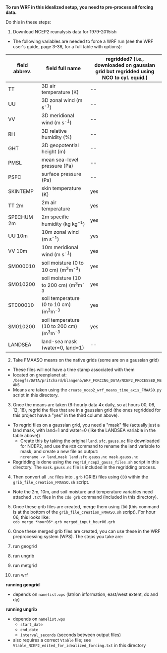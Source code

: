 **To run WRF in this idealized setup, you need to pre-process all forcing data.**

Do this in these steps:

1. Download NCEP2 reanalysis data for 1979-2015ish
  * The following variables are needed to force a WRF run (see the WRF user's guide, page 3-36, for a full table with options):

| field abbrev. | field full name | regridded? (i.e., downloaded on gaussian grid but regridded using NCO to cyl. equid.)
|-------|-------|-------|
|  TT |  3D air temperature (K) | -- |
| UU   | 3D zonal wind (m s<sup>-1</sup>)  | -- |
| VV   | 3D meridional wind (m s<sup>-1</sup>)  | -- |
| RH   | 3D relative humidity (%) | -- |
| GHT   |  3D geopotential height (m) | -- |
| PMSL   | mean sea-level pressure (Pa)  | -- |
| PSFC   | surface pressure (Pa)  | -- |
| SKINTEMP   |  skin temperature (K) | yes |
| TT 2m   | 2m air temperature | yes |
| SPECHUM 2m   | 2m specific humidity (kg kg<sup>-1</sup>)  | yes |
|  UU 10m  | 10m zonal wind (m s<sup>-1</sup>) | yes |
| VV 10m   | 10m meridional wind (m s<sup>-1</sup>)  | yes |
| SM000010   | soil moisture (0 to 10 cm) (m<sup>3</sup>m<sup>-3</sup>)  | yes |
| SM010200   | soil moisture (10 to 200 cm) (m<sup>3</sup>m<sup>-3</sup>  | yes |
| ST000010   | soil temperature (0 to 10 cm) (m<sup>3</sup>m<sup>-3</sup>  | yes |
| SM010200   |  soil temperature (10 to 200 cm) (m<sup>3</sup>m<sup>-3</sup> | yes |
| LANDSEA   | land-sea mask (water=0, land=1)  | --  |

2. Take FMAASO means on the native grids (some are on a gaussian grid)
  * These files will not have a time stamp associated with them
  * located on greenplanet at:  ```/beegfs/DATA/pritchard/blangenb/WRF_FORCING_DATA/NCEP2_PROCESSED_MEANS```
  * Means are taken using the ```create_ncep2_wrf_means_time_axis_FMAASO.py``` script in this directory.

3. Once the means are taken (6-hourly data 4x daily, so at hours 00, 06, 12, 18), regrid the files that are in a gaussian grid (the ones regridded for this project have a "yes" in the third column above).
  * To regrid files on a gaussian grid, you need a "mask" file (actually just a land mask, with land=1 and water=0 (like the LANDSEA variable in the table above))
    - Create this by taking the original ```land.sfc.gauss.nc``` file downloaded for NCEP2, and use the ```NCO``` command to rename the land variable to mask, and create a new file as output:  
```ncrename -v land,mask land.sfc.gauss.nc mask.gauss.nc```
  * Regridding is done using the ```regrid_ncep2_gauss_files.sh``` script in this directory.  The ```mask.gauss.nc``` file is included in the regridding process.

4. Then convert all ```.nc``` files into ```.grb``` (GRIB) files using ```CDO``` within the ```grib_file_creation_FMAASO.sh``` script.
  * Note the 2m, 10m, and soil moisture and temperature variables need attached ```.txt``` files in the ```cdo grb``` command (included in this directory).

5. Once these grib files are created, merge them using ```CDO``` (this command is at the bottom of the ```grib_file_creation_FMAASO.sh``` script).  For hour 06, this looks like:  
```cdo merge *hour06*.grb merged_input_hour06.grb```

6. Once these merged grib files are created, you can use these in the WRF preprocessing system (WPS).  The steps you take are:  
  1. run geogrid
  2. run ungrib
  3. run metgrid
  4. run wrf

**running geogrid**  
* depends on ```namelist.wps``` (lat/lon information, east/west extent, dx and dy)

**running ungrib**  
* depends on ```namelist.wps```
  * ```start_date```
  * ```end_date```
  * ```interval_seconds``` (seconds between output files)
* also requires a correct ```Vtable``` file; see ```Vtable_NCEP2_edited_for_idealized_forcing.txt``` in this directory
